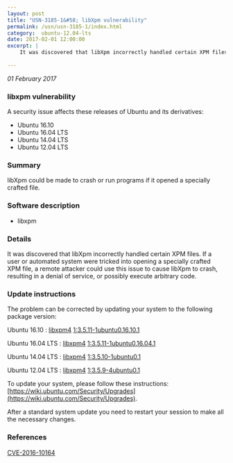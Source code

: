 ```yaml
---
layout: post
title: "USN-3185-1&#58; libXpm vulnerability"
permalink: /usn/usn-3185-1/index.html
category:  ubuntu-12.04-lts
date: 2017-02-01 12:00:00
excerpt: |
    It was discovered that libXpm incorrectly handled certain XPM files. If a user or automated system were tricked into opening a specially crafted XPM file, a remote attacker could use this issue to cause libXpm to crash, resulting in a denial of service, or possibly execute arbitrary code. 
    
--- 
```

 
 

*01 February 2017*

### libxpm vulnerability

A security issue affects these releases of Ubuntu and its derivatives:

* Ubuntu 16.10
* Ubuntu 16.04 LTS
* Ubuntu 14.04 LTS
* Ubuntu 12.04 LTS

### Summary

libXpm could be made to crash or run programs if it opened a specially crafted file.

### Software description

* libxpm 

### Details

It was discovered that libXpm incorrectly handled certain XPM files. If a user or automated system were tricked into opening a specially crafted XPM file, a remote attacker could use this issue to cause libXpm to crash, resulting in a denial of service, or possibly execute arbitrary code. 

### Update instructions

The problem can be corrected by updating your system to the following package version:

Ubuntu 16.10
 : [libxpm4](https://launchpad.net/ubuntu/+source/libxpm) <span> [1:3.5.11-1ubuntu0.16.10.1](https://launchpad.net/ubuntu/+source/libxpm/1:3.5.11-1ubuntu0.16.10.1) </span> 

Ubuntu 16.04 LTS
 : [libxpm4](https://launchpad.net/ubuntu/+source/libxpm) <span> [1:3.5.11-1ubuntu0.16.04.1](https://launchpad.net/ubuntu/+source/libxpm/1:3.5.11-1ubuntu0.16.04.1) </span> 

Ubuntu 14.04 LTS
 : [libxpm4](https://launchpad.net/ubuntu/+source/libxpm) <span> [1:3.5.10-1ubuntu0.1](https://launchpad.net/ubuntu/+source/libxpm/1:3.5.10-1ubuntu0.1) </span> 

Ubuntu 12.04 LTS
 : [libxpm4](https://launchpad.net/ubuntu/+source/libxpm) <span> [1:3.5.9-4ubuntu0.1](https://launchpad.net/ubuntu/+source/libxpm/1:3.5.9-4ubuntu0.1) </span> 

To update your system, please follow these instructions: [https://wiki.ubuntu.com/Security/Upgrades](https://wiki.ubuntu.com/Security/Upgrades).

After a standard system update you need to restart your session to make all the necessary changes. 

### References

 
 [CVE-2016-10164](http://people.ubuntu.com/~ubuntu-security/cve/CVE-2016-10164)
 

